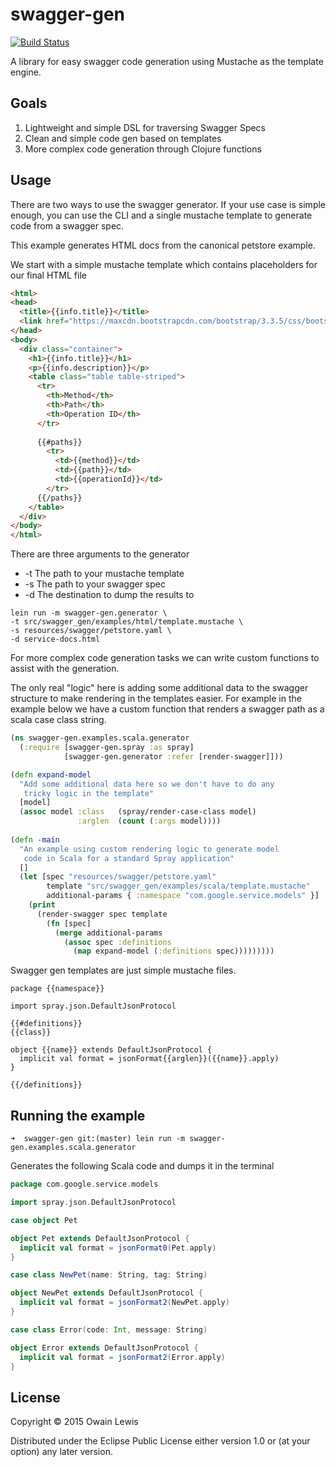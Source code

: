 # swagger-gen

[![Build Status](https://travis-ci.org/owainlewis/swagger-gen.svg)](https://travis-ci.org/owainlewis/swagger-gen)

A library for easy swagger code generation using Mustache as the template engine.

## Goals

1. Lightweight and simple DSL for traversing Swagger Specs
2. Clean and simple code gen based on templates
3. More complex code generation through Clojure functions

## Usage

There are two ways to use the swagger generator. If your use case is simple enough, you can use 
the CLI and a single mustache template to generate code from a swagger spec.

This example generates HTML docs from the canonical petstore example.

We start with a simple mustache template which contains placeholders for our final HTML file

```html
<html>
<head>
  <title>{{info.title}}</title>
  <link href="https://maxcdn.bootstrapcdn.com/bootstrap/3.3.5/css/bootstrap.min.css" rel="stylesheet"/>
</head>
<body>
  <div class="container">
    <h1>{{info.title}}</h1>
    <p>{{info.description}}</p>
    <table class="table table-striped">
      <tr>
        <th>Method</th>
        <th>Path</th>
        <th>Operation ID</th>
      </tr>
  
      {{#paths}}
        <tr>
          <td>{{method}}</td>
          <td>{{path}}</td>
          <td>{{operationId}}</td>
        </tr>
      {{/paths}}
    </table>
  </div>
</body>
</html>
```

There are three arguments to the generator

+ -t The path to your mustache template
+ -s The path to your swagger spec
+ -d The destination to dump the results to

```
lein run -m swagger-gen.generator \
-t src/swagger_gen/examples/html/template.mustache \
-s resources/swagger/petstore.yaml \
-d service-docs.html
```

For more complex code generation tasks we can write custom functions to assist with the generation.

The only real "logic" here is adding some additional data to the swagger structure to make rendering in the templates
easier. For example in the example below we have a custom function that renders a swagger path as a scala
case class string.

```clojure
(ns swagger-gen.examples.scala.generator
  (:require [swagger-gen.spray :as spray]
            [swagger-gen.generator :refer [render-swagger]]))

(defn expand-model
  "Add some additional data here so we don't have to do any 
   tricky logic in the template"
  [model]
  (assoc model :class   (spray/render-case-class model)
               :arglen  (count (:args model))))
           
(defn -main
  "An example using custom rendering logic to generate model
   code in Scala for a standard Spray application"
  []
  (let [spec "resources/swagger/petstore.yaml"
        template "src/swagger_gen/examples/scala/template.mustache"
        additional-params { :namespace "com.google.service.models" }]
    (print
      (render-swagger spec template
        (fn [spec]
          (merge additional-params
            (assoc spec :definitions
              (map expand-model (:definitions spec)))))))))
```

Swagger gen templates are just simple mustache files. 

```
package {{namespace}}

import spray.json.DefaultJsonProtocol

{{#definitions}}
{{class}}

object {{name}} extends DefaultJsonProtocol {
  implicit val format = jsonFormat{{arglen}}({{name}}.apply)
}

{{/definitions}}
```

## Running the example

```
➜  swagger-gen git:(master) lein run -m swagger-gen.examples.scala.generator
```

Generates the following Scala code and dumps it in the terminal

```scala
package com.google.service.models

import spray.json.DefaultJsonProtocol

case object Pet

object Pet extends DefaultJsonProtocol {
  implicit val format = jsonFormat0(Pet.apply)
}

case class NewPet(name: String, tag: String)

object NewPet extends DefaultJsonProtocol {
  implicit val format = jsonFormat2(NewPet.apply)
}

case class Error(code: Int, message: String)

object Error extends DefaultJsonProtocol {
  implicit val format = jsonFormat2(Error.apply)
}

```

## License

Copyright © 2015 Owain Lewis

Distributed under the Eclipse Public License either version 1.0 or (at
your option) any later version.
